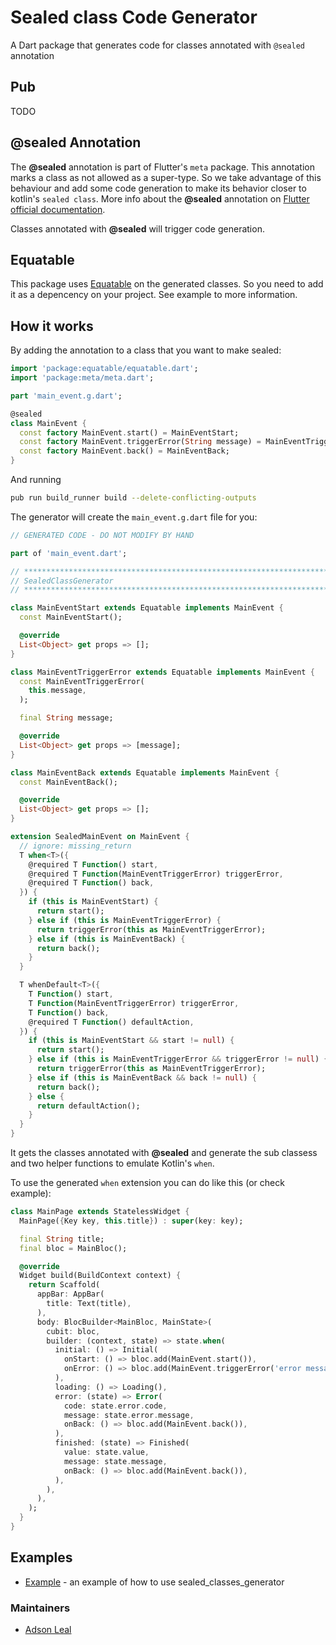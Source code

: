 # Sealed class Code Generator

A Dart package that generates code for classes annotated with `@sealed` annotation


## Pub

TODO

## @sealed Annotation

The **@sealed** annotation is part of Flutter's `meta` package. This annotation marks a class as not allowed as a super-type. So we take advantage of this behaviour and add some code generation to make its behavior closer to kotlin's `sealed class`. More info about the **@sealed** annotation on [Flutter official documentation](https://api.flutter.dev/flutter/meta/sealed-constant.html).

Classes annotated with **@sealed** will trigger code generation.

## Equatable

This package uses [Equatable](https://pub.dev/packages/equatable) on the generated classes. So you need to add it as a depencency on your project. See example to more information.

## How it works

By adding the annotation to a class that you want to make sealed:

```dart
import 'package:equatable/equatable.dart';
import 'package:meta/meta.dart';

part 'main_event.g.dart';

@sealed
class MainEvent {
  const factory MainEvent.start() = MainEventStart;
  const factory MainEvent.triggerError(String message) = MainEventTriggerError;
  const factory MainEvent.back() = MainEventBack;
}
```

And running
```bash
pub run build_runner build --delete-conflicting-outputs
```

The generator will create the `main_event.g.dart` file for you:

```dart
// GENERATED CODE - DO NOT MODIFY BY HAND

part of 'main_event.dart';

// **************************************************************************
// SealedClassGenerator
// **************************************************************************

class MainEventStart extends Equatable implements MainEvent {
  const MainEventStart();

  @override
  List<Object> get props => [];
}

class MainEventTriggerError extends Equatable implements MainEvent {
  const MainEventTriggerError(
    this.message,
  );

  final String message;

  @override
  List<Object> get props => [message];
}

class MainEventBack extends Equatable implements MainEvent {
  const MainEventBack();

  @override
  List<Object> get props => [];
}

extension SealedMainEvent on MainEvent {
  // ignore: missing_return
  T when<T>({
    @required T Function() start,
    @required T Function(MainEventTriggerError) triggerError,
    @required T Function() back,
  }) {
    if (this is MainEventStart) {
      return start();
    } else if (this is MainEventTriggerError) {
      return triggerError(this as MainEventTriggerError);
    } else if (this is MainEventBack) {
      return back();
    }
  }

  T whenDefault<T>({
    T Function() start,
    T Function(MainEventTriggerError) triggerError,
    T Function() back,
    @required T Function() defaultAction,
  }) {
    if (this is MainEventStart && start != null) {
      return start();
    } else if (this is MainEventTriggerError && triggerError != null) {
      return triggerError(this as MainEventTriggerError);
    } else if (this is MainEventBack && back != null) {
      return back();
    } else {
      return defaultAction();
    }
  }
}
```

It gets the classes annotated with **@sealed** and generate the sub classess and two helper functions to emulate Kotlin's `when`.

To use the generated `when` extension you can do like this (or check example): 

```dart
class MainPage extends StatelessWidget {
  MainPage({Key key, this.title}) : super(key: key);

  final String title;
  final bloc = MainBloc();

  @override
  Widget build(BuildContext context) {
    return Scaffold(
      appBar: AppBar(
        title: Text(title),
      ),
      body: BlocBuilder<MainBloc, MainState>(
        cubit: bloc,
        builder: (context, state) => state.when(
          initial: () => Initial(
            onStart: () => bloc.add(MainEvent.start()),
            onError: () => bloc.add(MainEvent.triggerError('error message')),
          ),
          loading: () => Loading(),
          error: (state) => Error(
            code: state.error.code,
            message: state.error.message,
            onBack: () => bloc.add(MainEvent.back()),
          ),
          finished: (state) => Finished(
            value: state.value,
            message: state.message,
            onBack: () => bloc.add(MainEvent.back()),
          ),
        ),
      ),
    );
  }
}
```

## Examples

- [Example](https://github.com/adsonpleal/sealed-classes-generator/tree/master/example) - an example of how to use sealed_classes_generator

### Maintainers

- [Adson Leal](https://github.com/adsonpleal)
